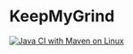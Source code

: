 # KeepMyGrind

[![Java CI with Maven on Linux](https://github.com/NicoPolazzi/keepmygrind/actions/workflows/maven.yml/badge.svg)](https://github.com/NicoPolazzi/keepmygrind/actions/workflows/maven.yml) 